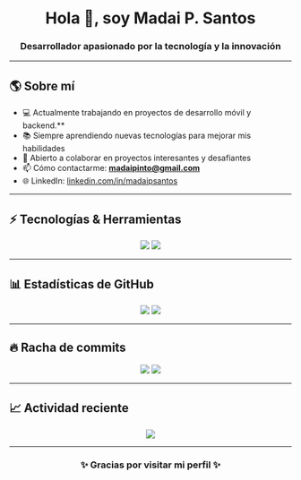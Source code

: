 <h1 align="center">Hola 👋, soy Madai P. Santos</h1>
<h3 align="center">Desarrollador apasionado por la tecnología y la innovación</h3>

---

## 🌎 Sobre mí
- 💻 Actualmente trabajando en proyectos de desarrollo móvil y backend.**
- 📚 Siempre aprendiendo nuevas tecnologías para mejorar mis habilidades
- 🤝 Abierto a colaborar en proyectos interesantes y desafiantes
- 📫 Cómo contactarme: **madaipinto@gmail.com**
- 🌐 LinkedIn: [linkedin.com/in/madaipsantos](https://www.linkedin.com/in/madaipsantos)

---

## ⚡ Tecnologías & Herramientas
<p align="center">
  <img src="https://img.shields.io/badge/Dart-0175C2?style=for-the-badge&logo=dart&logoColor=white" />
  <img src="https://img.shields.io/badge/Flutter-02569B?style=for-the-badge&logo=flutter&logoColor=white" />
</p>


---

## 📊 Estadísticas de GitHub
<p align="center">
  <img src="https://github-readme-stats.vercel.app/api?username=madaipsantos&show_icons=true&count_private=true&theme=tokyonight" />
  <img src="https://github-readme-stats.vercel.app/api/top-langs/?username=madaipsantos&langs_count=10&count_private=true&theme=tokyonight" />
</p>

---

## 🔥 Racha de commits
<p align="center">
  <img src="https://github-readme-streak-stats.herokuapp.com/?user=madaipsantos&theme=tokyonight&hide_border=true" />
  <img src="https://streak-stats.demolab.com?user=madaipsantos&theme=tokyonight&date_format=j%20M%5B%20Y%5D" />
</p>

---

## 📈 Actividad reciente
<p align="center">
  <img src="https://github-readme-activity-graph.vercel.app/graph?username=madaipsantos&theme=tokyo-night" />
</p>

---

<h3 align="center">✨ Gracias por visitar mi perfil ✨</h3>
